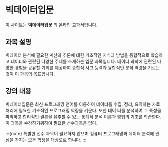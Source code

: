 # 빅데이터입문

이 사이트는 **빅데이터입문** 의 온라인 교과서입니다.

## 과목 설명 

빅데이터 분석에 필요한 계산과 추론에 대한 기초적인 지식과 방법을 통합적으로 학습하고 데이터와 관련된 다양한 주제를 소개하는 입문 과목입니다. 데이터 과학에 관련된 다양한 경험을 공유할 기회를 제공하여 종합적 사고 능력과 융합적인 분석 역량을 기르는 것이 이 과목의 목표입니다. 


## 강의 내용 

빅데이터입문은 최신 프로그래밍 언어를 이용하여 데이터를 수집, 정리, 요약하는 자료 처리에 필요한 기초적인 프로그래밍 역량을 키운다. 또한 데이 터를 분석하여 그 특성을 파악하고 합리적인 결론을 유추할 수 있는 통계적 분석 이론과 방법의 기초를 학습한다.
이 과목을 수강하기위하여 필요한 선수과목은 없다.

 
:::{note}
특별한 선수 과목이 필요하지 않으며 컴퓨터 프로그래밍과 데이터 분석에 관심을 가지는 모든 학생을 대상으로 합니다. 
:::
